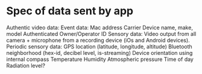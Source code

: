 # Spec of data sent by app


Authentic video data:
    Event data:
        Mac address
        Carrier
        Device name, make, model
        Authenticated Owner/Operator ID
    Sensory data:
        Video output from all camera + microphone from a recording device (iOs and Android devices).
        Periodic sensory data:
            GPS location (latitude, longitude, altitude)
            Bluetooth neighborhood (hex-id, decibel level, is-streaming)
            Device orientation using internal compass
            Temperature
            Humidity
            Atmospheric pressure
            Time of day
            Radiation level?

